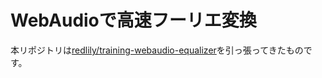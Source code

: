 # WebAudioで高速フーリエ変換

本リポジトリは[redlily/training-webaudio-equalizer](https://github.com/redlily/training-webaudio-equalizer)を引っ張ってきたものです。